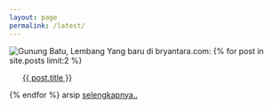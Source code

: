 ```yaml
---
layout: page
permalink: /latest/
---
```

![Gunung Batu, Lembang](https://raw.githubusercontent.com/bryantara/bryantara.github.io/master/images/gunung-batu-lembang.jpg)
Yang baru di bryantara.com:
  {% for post in site.posts limit:2 %}
      <ul class="b"><a href="{{ site.baseurl }}{{ post.url }}">{{ post.title }}</a></ul>
  {% endfor %}
arsip <a href="https://bryantara.com/artikel">selengkapnya..</a>
